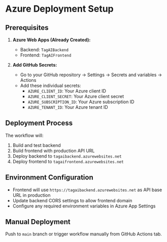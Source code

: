 # Azure Deployment Setup

## Prerequisites

1. **Azure Web Apps (Already Created):**
   - Backend: `TagAIBackend`
   - Frontend: `TagAIFrontend`

2. **Add GitHub Secrets:**
   - Go to your GitHub repository → Settings → Secrets and variables → Actions
   - Add these individual secrets:
     - `AZURE_CLIENT_ID`: Your Azure client ID
     - `AZURE_CLIENT_SECRET`: Your Azure client secret
     - `AZURE_SUBSCRIPTION_ID`: Your Azure subscription ID
     - `AZURE_TENANT_ID`: Your Azure tenant ID

## Deployment Process

The workflow will:
1. Build and test backend
2. Build frontend with production API URL
3. Deploy backend to `tagaibackend.azurewebsites.net`
4. Deploy frontend to `tagaifrontend.azurewebsites.net`

## Environment Configuration

- Frontend will use `https://tagaibackend.azurewebsites.net` as API base URL in production
- Update backend CORS settings to allow frontend domain
- Configure any required environment variables in Azure App Settings

## Manual Deployment

Push to `main` branch or trigger workflow manually from GitHub Actions tab.